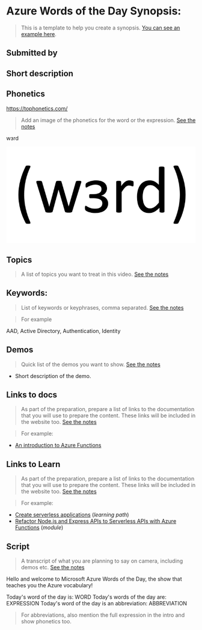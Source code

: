 # Azure Words of the Day Synopsis: <!-- TOPIC -->

> This is a template to help you create a synopsis. [You can see an example here](https://github.com/lbugnion/wordsoftheday-md/blob/master/synopsis/aad.md).

## Submitted by

<!-- ENTER YOUR NAME HERE -->

<!-- ENTER YOUR EMAIL HERE -->

<!-- ENTER YOUR TWITTER NAME HERE -->

## Short description

<!-- ENTER A SHORT DESCRIPTION HERE -->

## Phonetics

https://tophonetics.com/

> Add an image of the phonetics for the word or the expression.
> [See the notes](https://github.com/lbugnion/wordsoftheday-md/blob/master/instructions/synopsis-template-notes.md#phonetics)

wɜrd

![Phonetics image](images/WORD/Phonetics.png)

## Topics

> A list of topics you want to treat in this video.
> [See the notes](https://github.com/lbugnion/wordsoftheday-md/blob/master/instructions/synopsis-template-notes.md#topics)

## Keywords:

> List of keywords or keyphrases, comma separated.
> [See the notes](https://github.com/lbugnion/wordsoftheday-md/blob/master/instructions/synopsis-template-notes.md#keywords)

> For example

AAD, Active Directory, Authentication, Identity

## Demos

> Quick list of the demos you want to show.
> [See the notes](https://github.com/lbugnion/wordsoftheday-md/blob/master/instructions/synopsis-template-notes.md#demos)

- Short description of the demo.

## Links to docs

> As part of the preparation, prepare a list of links to the documentation that you will use to prepare the content. These links will be included in the website too.
> [See the notes](https://github.com/lbugnion/wordsoftheday-md/blob/master/instructions/synopsis-template-notes.md#docs)

>For example:

- [An introduction to Azure Functions](https://docs.microsoft.com/en-us/azure/azure-functions/functions-overview)

## Links to Learn

> As part of the preparation, prepare a list of links to the documentation that you will use to prepare the content. These links will be included in the website too.
> [See the notes](https://github.com/lbugnion/wordsoftheday-md/blob/master/instructions/synopsis-template-notes.md#learn)

>For example:

- [Create serverless applications](https://docs.microsoft.com/en-us/learn/paths/create-serverless-applications) (*learning path*)
- [Refactor Node.js and Express APIs to Serverless APIs with Azure Functions](https://docs.microsoft.com/en-us/learn/modules/shift-nodejs-express-apis-serverless) (*module*)

## Script

> A transcript of what you are planning to say on camera, including demos etc. 
> [See the notes](https://github.com/lbugnion/wordsoftheday-md/blob/master/instructions/synopsis-template-notes.md#script)

Hello and welcome to Microsoft Azure Words of the Day, the show that teaches you the Azure vocabulary!

Today's word of the day is: WORD
Today's words of the day are: EXPRESSION
Today's word of the day is an abbreviation: ABBREVIATION

> For abbreviations, also mention the full expression in the intro and show phonetics too.